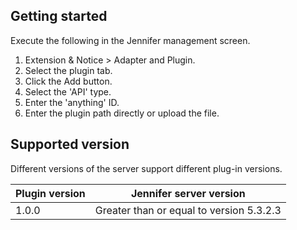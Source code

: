 ## Getting started

Execute the following in the Jennifer management screen.

 1. Extension & Notice > Adapter and Plugin.
 2. Select the plugin tab.
 2. Click the Add button.
 3. Select the 'API' type.
 4. Enter the 'anything' ID.
 5. Enter the plugin path directly or upload the file.
 
 
## Supported version
 
Different versions of the server support different plug-in versions.
 
| Plugin version           | Jennifer server version |
| ------------- |:-------------:|
| 1.0.0       | Greater than or equal to version 5.3.2.3 |